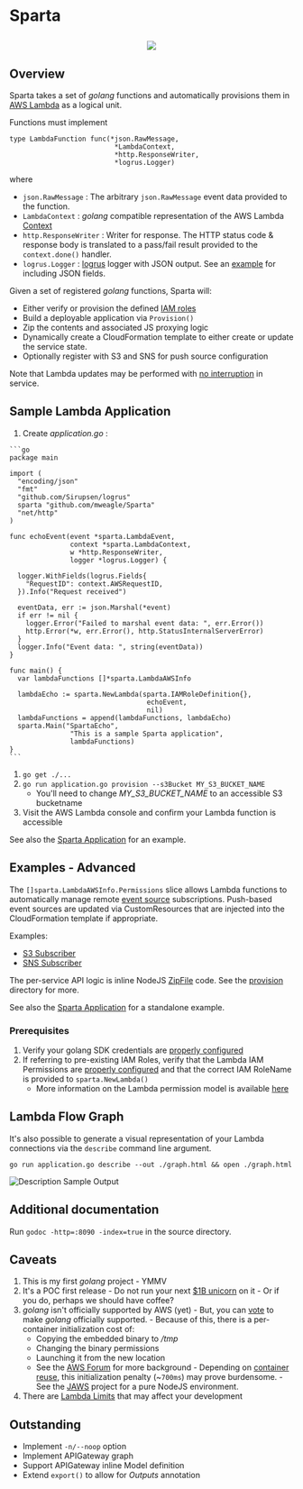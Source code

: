 # Sparta <p align="center">

<div align="center"><img src="https://raw.githubusercontent.com/mweagle/Sparta/master/site/SpartanShieldSmall.png" />
</div>

## Overview

Sparta takes a set of _golang_ functions and automatically provisions them in
[AWS Lambda](https://aws.amazon.com/lambda/) as a logical unit.

Functions must implement

    type LambdaFunction func(*json.RawMessage,
                              *LambdaContext,
                              *http.ResponseWriter,
                              *logrus.Logger)

where

  * `json.RawMessage` :  The arbitrary `json.RawMessage` event data provided to the function.
  * `LambdaContext` : _golang_ compatible representation of the AWS Lambda [Context](http://docs.aws.amazon.com/lambda/latest/dg/nodejs-prog-model-context.html)
  * `http.ResponseWriter` : Writer for response. The HTTP status code & response body is translated to a pass/fail result provided to the `context.done()` handler.
  * `logrus.Logger` : [logrus](https://github.com/Sirupsen/logrus) logger with JSON output. See an [example](https://github.com/Sirupsen/logrus#example) for including JSON fields.

Given a set of registered _golang_ functions, Sparta will:

  * Either verify or provision the defined [IAM roles](http://docs.aws.amazon.com/lambda/latest/dg/intro-permission-model.html)
  * Build a deployable application via `Provision()`
  * Zip the contents and associated JS proxying logic
  * Dynamically create a CloudFormation template to either create or update the service state.
  * Optionally register with S3 and SNS for push source configuration


Note that Lambda updates may be performed with [no interruption](http://docs.aws.amazon.com/AWSCloudFormation/latest/UserGuide/aws-resource-lambda-function.html)
in service.

## Sample Lambda Application

  1. Create _application.go_ :

    ```go
    package main

    import (
      "encoding/json"
      "fmt"
      "github.com/Sirupsen/logrus"
      sparta "github.com/mweagle/Sparta"
      "net/http"
    )

    func echoEvent(event *sparta.LambdaEvent,
                   context *sparta.LambdaContext,
                   w *http.ResponseWriter,
                   logger *logrus.Logger) {

      logger.WithFields(logrus.Fields{
        "RequestID": context.AWSRequestID,
      }).Info("Request received")

      eventData, err := json.Marshal(*event)
      if err != nil {
        logger.Error("Failed to marshal event data: ", err.Error())
        http.Error(*w, err.Error(), http.StatusInternalServerError)
      }
      logger.Info("Event data: ", string(eventData))
    }

    func main() {
      var lambdaFunctions []*sparta.LambdaAWSInfo

      lambdaEcho := sparta.NewLambda(sparta.IAMRoleDefinition{},
                                      echoEvent,
                                      nil)
      lambdaFunctions = append(lambdaFunctions, lambdaEcho)
      sparta.Main("SpartaEcho",
                   "This is a sample Sparta application",
                   lambdaFunctions)
    }
    ```

  1. `go get ./...`
  1. `go run application.go provision --s3Bucket MY_S3_BUCKET_NAME`
      - You'll need to change *MY_S3_BUCKET_NAME* to an accessible S3 bucketname
  1. Visit the AWS Lambda console and confirm your Lambda function is accessible

See also the [Sparta Application](https://github.com/mweagle/SpartaApplication) for
an example.


## Examples - Advanced

The `[]sparta.LambdaAWSInfo.Permissions` slice allows Lambda functions to automatically manage remote [event source](http://docs.aws.amazon.com/lambda/latest/dg/intro-core-components.html#intro-core-components-event-sources) subscriptions. Push-based event sources are updated via CustomResources that are injected into the CloudFormation template if appropriate.

Examples:

  * [S3 Subscriber](https://github.com/mweagle/Sparta/blob/master/doc_s3permission_test.go)
  * [SNS Subscriber](https://github.com/mweagle/Sparta/blob/master/doc_snspermission_test.go)

The per-service API logic is inline NodeJS [ZipFile](http://docs.aws.amazon.com/AWSCloudFormation/latest/UserGuide/aws-properties-lambda-function-code.html#cfn-lambda-function-code-zipfile) code. See the [provision](https://github.com/mweagle/Sparta/tree/master/resources/provision)
directory for more.

See also the [Sparta Application](https://github.com/mweagle/SpartaApplication) for a standalone example.

### Prerequisites

  1. Verify your golang SDK credentials are [properly configured](https://github.com/aws/aws-sdk-go/wiki/Getting-Started-Credentials)
  1. If referring to pre-existing IAM Roles, verify that the Lambda IAM Permissions are [properly configured](http://docs.aws.amazon.com/lambda/latest/dg/intro-permission-model.html) and that the correct IAM RoleName is provided to `sparta.NewLambda()`
      - More information on the Lambda permission model is available [here](https://aws.amazon.com/blogs/compute/easy-authorization-of-aws-lambda-functions)

## Lambda Flow Graph

It's also possible to generate a visual representation of your Lambda connections
via the `describe` command line argument.

```
go run application.go describe --out ./graph.html && open ./graph.html
```

![Description Sample Output](https://raw.githubusercontent.com/mweagle/Sparta/master/site/describe.jpg)

## Additional documentation

Run `godoc -http=:8090 -index=true` in the source directory.

## Caveats

  1. This is my first _golang_ project - YMMV
  1. It's a POC first release
    - Do not run your next [$1B unicorn](https://en.wikipedia.org/wiki/Unicorn_%28finance%29) on it
    - Or if you do, perhaps we should have coffee?
  1. _golang_ isn't officially supported by AWS (yet)
    - But, you can [vote](https://twitter.com/awscloud/status/659795641204260864) to make _golang_ officially supported.
    - Because of this, there is a per-container initialization cost of:
        - Copying the embedded binary to _/tmp_
        - Changing the binary permissions
        - Launching it from the new location
        - See the [AWS Forum](https://forums.aws.amazon.com/message.jspa?messageID=583910) for more background
    - Depending on [container reuse](https://aws.amazon.com/blogs/compute/container-reuse-in-lambda/), this initialization penalty (~`700ms`) may prove burdensome.
    - See the [JAWS](https://github.com/jaws-framework/JAWS) project for a pure NodeJS environment.
  1. There are [Lambda Limits](http://docs.aws.amazon.com/lambda/latest/dg/limits.html) that may affect your development

## Outstanding
  - Implement `-n/--noop` option
  - Implement APIGateway graph
  - Support APIGateway inline Model definition
  - Extend `export()` to allow for _Outputs_ annotation

